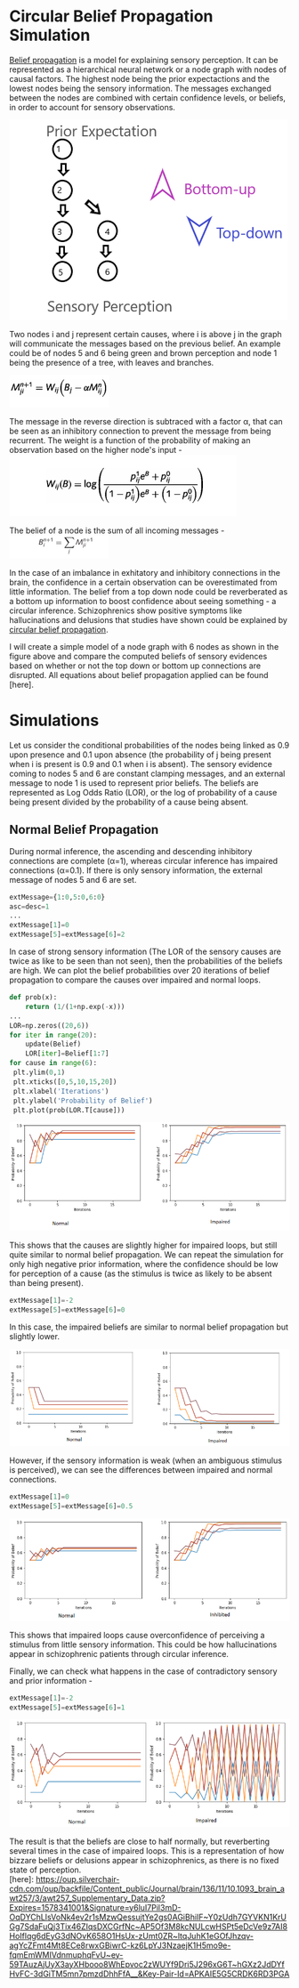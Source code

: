 # Circular Belief Propagation Simulation
[Belief propagation](https://en.wikipedia.org/wiki/Belief_propagation) is a model for explaining sensory perception. It can be represented as a hierarchical neural network or a node graph with nodes of causal factors. The highest node being the prior expectactions and the lowest nodes being the sensory information. The messages exchanged between the nodes are combined with certain confidence levels, or beliefs, in order to account for sensory observations. 

 ![alt text](https://github.com/SuhritD/PCBS-project/blob/master/Ayy%20lmao.png "Node Graph")
 
 Two nodes i and j represent certain causes, where i is above j in the graph will communicate the messages based on the previous belief. An example could be of nodes 5 and 6 being green and brown perception and node 1 being the presence of a tree, with leaves and branches. 
 
 ![alt text](https://github.com/SuhritD/PCBS-project/blob/master/Capture.PNG)
 
The message in the reverse direction is subtraced with a factor α, that can be seen as an inhibitory connection to prevent the message from being recurrent. The weight is a function of the probability of making an observation based on the higher node's input - 
 ![alt text](https://github.com/SuhritD/PCBS-project/blob/master/W.PNG) 
 
 The belief of a node is the sum of all incoming messages - 
 ![alt text](https://github.com/SuhritD/PCBS-project/blob/master/b.PNG)
 
 In the case of an imbalance in exhitatory and inhibitory connections in the brain, the confidence in a certain observation can be overestimated from little information. The belief from a top down node could be reverberated as a bottom up information to boost confidence about seeing something - a circular inference. Schizophrenics show positive symptoms like hallucinations and delusions that studies have shown could be explained by [circular belief propagation](https://academic.oup.com/schizophreniabulletin/article/42/5/1124/2414016).
 
 
 I will create a simple model of a node graph with 6 nodes as shown in the figure above and compare the computed beliefs of sensory evidences based on whether or not the top down or bottom up connections are disrupted. All equations about belief propagation applied can be found [here]. 

 
 # Simulations 
 Let us consider the conditional probabilities of the nodes being linked as 0.9 upon presence and 0.1 upon absence (the probability of j being present when i is present is 0.9 and 0.1 when i is absent). The sensory evidence coming to nodes 5 and 6 are constant clamping messages, and an external message to node 1 is used to represent prior beliefs. The beliefs are represented as Log Odds Ratio (LOR), or the log of probability of a cause being present divided by the probability of a cause being absent.     
 ## Normal Belief Propagation 
 During normal inference, the ascending and descending inhibitory connections are complete (α=1), whereas circular inference has impaired connections (α=0.1). If there is only sensory information, the external message of nodes 5 and 6 are set.
 ```python
 extMessage={1:0,5:0,6:0}
 asc=desc=1
 ...
 extMessage[1]=0
 extMessage[5]=extMessage[6]=2  
 ```
In case of strong sensory information (The LOR of the sensory causes are twice as like to be seen than not seen), then the probabilities of the beliefs are high. We can plot the belief probabilities over 20 iterations of belief propagation to compare the causes over impaired and normal loops. 
```python
def prob(x):
    return (1/(1+np.exp(-x)))
...
LOR=np.zeros((20,6))
for iter in range(20):
    update(Belief)
    LOR[iter]=Belief[1:7]
for cause in range(6):
 plt.ylim(0,1)
 plt.xticks([0,5,10,15,20])
 plt.xlabel('Iterations')
 plt.ylabel('Probability of Belief')
 plt.plot(prob(LOR.T[cause]))
 ```
 
 ![alt text](https://github.com/SuhritD/PCBS-project/blob/master/Sens2.png)
 
 This shows that the causes are slightly higher for impaired loops, but still quite similar to normal belief propagation. We can repeat the simulation for only high negative prior information, where the confidence should be low for perception of a cause (as the stimulus is twice as likely to be absent than being present).
 
```python
extMessage[1]=-2
extMessage[5]=extMessage[6]=0
```
In this case, the impaired beliefs are similar to normal belief propagation but slightly lower. 

![alt text](https://github.com/SuhritD/PCBS-project/blob/master/Prior%20High.png)

However, if the sensory information is weak (when an ambiguous stimulus is perceived), we can see the differences between impaired and normal connections. 

```python
extMessage[1]=0
extMessage[5]=extMessage[6]=0.5
```

![alt text](https://github.com/SuhritD/PCBS-project/blob/master/Senslow.png) 

This shows that impaired loops cause overconfidence of perceiving a stimulus from little sensory information. This could be how hallucinations appear in schizophrenic patients through circular inference. 

Finally, we can check what happens in the case of contradictory sensory and prior information - 

```python
extMessage[1]=-2
extMessage[5]=extMessage[6]=1
```

![alt text](https://github.com/SuhritD/PCBS-project/blob/master/Contra%20norm.png) 

The result is that the beliefs are close to half normally, but reverberting several times in the case of impaired loops. This is a representation of how bizzare beliefs or delusions appear in schizophrenics, as there is no fixed state of perception.  
[here]: https://oup.silverchair-cdn.com/oup/backfile/Content_public/Journal/brain/136/11/10.1093_brain_awt257/3/awt257_Supplementary_Data.zip?Expires=1578341001&Signature=y6luI7Pil3mD-OqDYChLIsVoNk4ev2r1sMzwQessujtYe2gs0AGiBhiIF~Y0zUdh7GYVKN1KrUGg7SdaFuQj3Tix46ZIqsDXCGrfNc~AP5Of3M8kcNULcwHSPt5eDcVe9z7AI8HoIflqg6dEyG3dNOvK658O1HsUx-zUmt0ZR~ltqJuhK1eGOfJhzqv-agYcZFmt4Mt8ECe8rwxGBiwrC-kz6LpYJ3NzaejK1H5mo9e-fqmEmWMIVdnmuphqFvU~ey-59TAuzAjUyX3ayXHbooo8WhEpvoc2zWUYf9Dri5J296xG6T~hGXz2JdDYfHvFC-3dGiTM5mn7pmzdDhhFfA__&Key-Pair-Id=APKAIE5G5CRDK6RD3PGA
